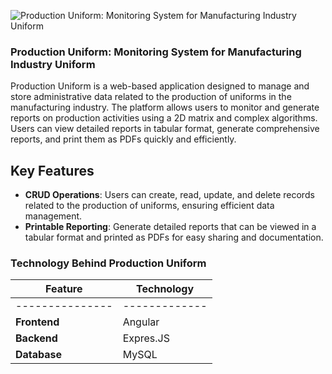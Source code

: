 ![Production Uniform: Monitoring System for Manufacturing Industry Uniform](/images/blog/production-uniform-thumbnail.png)

### Production Uniform: Monitoring System for Manufacturing Industry Uniform

Production Uniform is a web-based application designed to manage and store administrative data related to the production of uniforms in the manufacturing industry. The platform allows users to monitor and generate reports on production activities using a 2D matrix and complex algorithms. Users can view detailed reports in tabular format, generate comprehensive reports, and print them as PDFs quickly and efficiently.

## Key Features
- **CRUD Operations**: Users can create, read, update, and delete records related to the production of uniforms, ensuring efficient data management.
- **Printable Reporting**: Generate detailed reports that can be viewed in a tabular format and printed as PDFs for easy sharing and documentation.



### Technology Behind Production Uniform

| Feature       | Technology |
|---------------|-------------|
|---------------|-------------|
| **Frontend** | Angular     |
| **Backend**    | Expres.JS     |
| **Database**   | MySQL     |

